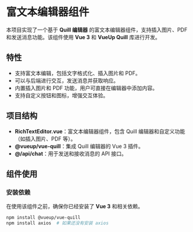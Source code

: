 # 富文本编辑器组件

本项目实现了一个基于 **Quill 编辑器** 的富文本编辑器组件，支持插入图片、PDF 和发送消息功能。该组件使用 **Vue 3** 和 **VueUp Quill** 库进行开发。

## 特性

- 支持富文本编辑，包括文字格式化、插入图片和 PDF。
- 可以与后端进行交互，发送消息并获取响应。
- 内置插入图片和 PDF 功能，用户可直接在编辑器中添加内容。
- 支持自定义按钮和图标，增强交互体验。

## 项目结构

- **RichTextEditor.vue**：富文本编辑器组件，包含 Quill 编辑器和自定义功能（如插入图片、PDF 等）。
- **@vueup/vue-quill**：集成 Quill 编辑器的 Vue 3 插件。
- **@/api/chat**：用于发送和接收消息的 API 接口。

## 组件使用

### 安装依赖

在使用该组件之前，确保你已经安装了 **Vue 3** 和相关依赖。

```bash
npm install @vueup/vue-quill
npm install axios  # 如果还没有安装 axios
